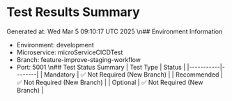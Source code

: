 # Test Results Summary
Generated at: Wed Mar  5 09:10:17 UTC 2025
\n## Environment Information
- Environment: development
- Microservice: microServiceCICDTest
- Branch: feature-improve-staging-workflow
- Port: 5001
\n## Test Status Summary
| Test Type | Status |
|-----------|--------|
| Mandatory | ✅ Not Required (New Branch) |
| Recommended | ✅ Not Required (New Branch) |
| Optional | ✅ Not Required (New Branch) |
